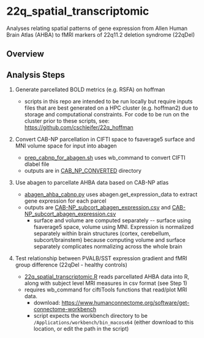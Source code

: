 # 22q_spatial_transcriptomic
Analyses relating spatial patterns of gene expression from Allen Human Brain Atlas (AHBA) to fMRI markers of 22q11.2 deletion syndrome (22qDel)

## Overview

## Analysis Steps
1. Generate parcellated BOLD metrics (e.g. RSFA) on hoffman
    * scripts in this repo are intended to be run locally but require inputs files that are best generated on a HPC cluster (e.g. hoffman2) due to storage and computational constraints. For code to be run on the cluster prior to these scripts, see: https://github.com/cschleifer/22q_hoffman 


2. Convert CAB-NP parcellation in CIFTI space to fsaverage5 surface and MNI volume space for input into abagen
    * [prep_cabnp_for_abagen.sh](prep_cabnp_for_abagen.sh) uses wb_command to convert CIFTI dlabel file 
    * outputs are in [CAB_NP_CONVERTED](CAB-NP/CAB_NP_converted) directory


3. Use abagen to parcellate AHBA data based on CAB-NP atlas
    * [abagen_ahba_cabnp.py](abagen_ahba_cabnp.py) uses abagen.get_expression_data to extract gene expression for each parcel
    * outputs are [CAB-NP_subcort_abagen_expression.csv](CAB-NP_surface_abagen_expression.csv) and [CAB-NP_subcort_abagen_expression.csv](CAB-NP_subcort_abagen_expression.csv)
      * surface and volume are computed separately -- surface using fsaverage5 space, volume using MNI. Expression is normalized separately within brain structures (cortex, cerebellum, subcort/brainstem) because computing volume and surface separately complicates normalizing across the whole brain 


4. Test relationship between PVALB/SST expression gradient and fMRI group difference (22qDel - healthy controls)
    * [22q_spatial_transcriptomic.R](22q_spatial_transcriptomic.R) reads parcellated AHBA data into R, along with subject level MRI measures in csv format (see Step 1)
    * requires wb_command for ciftiTools functions that read/plot MRI data. 
      * download: https://www.humanconnectome.org/software/get-connectome-workbench
      * script expects the workbench directory to be `/Applications/workbench/bin_macosx64` (either download to this location, or edit the path in the script)
 
